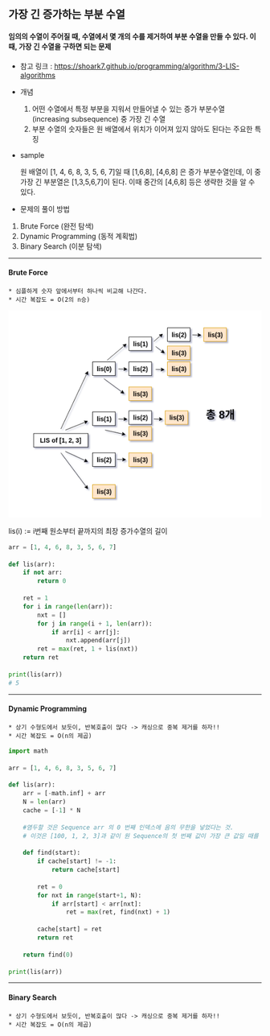 ## 가장 긴 증가하는 부분 수열


#### 임의의 수열이 주어질 때, 수열에서 몇 개의 수를 제거하여 부분 수열을 만들 수 있다. 이때, 가장 긴 수열을 구하면 되는 문제

* 참고 링크 : https://shoark7.github.io/programming/algorithm/3-LIS-algorithms

* 개념
    1. 어떤 수열에서 특정 부분을 지워서 만들어낼 수 있는 증가 부분수열(increasing subsequence) 중 가장 긴 수열
    2. 부분 수열의 숫자들은 원 배열에서 위치가 이어져 있지 않아도 된다는 주요한 특징
    
* sample 
  
  원 배열이 [1, 4, 6, 8, 3, 5, 6, 7]일 때 [1,6,8], [4,6,8] 은 증가 부분수열인데, 이 중 가장 긴 부분열은 
  [1,3,5,6,7]이 된다. 이때 중간의 [4,6,8] 등은 생략한 것을 알 수 있다.


* 문제의 풀이 방법
1. Brute Force (완전 탐색)
2. Dynamic Programming (동적 계획법)
3. Binary Search (이분 탐색)

<hr>

#### Brute Force
    * 심플하게 숫자 앞에서부터 하나씩 비교해 나간다.
    * 시간 복잡도 = O(2의 n승)

![brute_force_lis_time.png](brute_force_lis_time.PNG)

lis(i) := i번째 원소부터 끝까지의 최장 증가수열의 길이

~~~python
arr = [1, 4, 6, 8, 3, 5, 6, 7]

def lis(arr):
    if not arr:
        return 0

    ret = 1
    for i in range(len(arr)):
        nxt = []
        for j in range(i + 1, len(arr)):
            if arr[i] < arr[j]:
                nxt.append(arr[j])
        ret = max(ret, 1 + lis(nxt))
    return ret

print(lis(arr))
# 5
~~~

<hr>

#### Dynamic Programming
    * 상기 수형도에서 보듯이, 반복호출이 많다 -> 캐싱으로 중복 제거를 하자!!
    * 시간 복잡도 = O(n의 제곱)

~~~python
import math

arr = [1, 4, 6, 8, 3, 5, 6, 7]

def lis(arr):
    arr = [-math.inf] + arr
    N = len(arr)
    cache = [-1] * N
    
    #염두할 것은 Sequence arr 의 0 번째 인덱스에 음의 무한을 넣었다는 것. 
    # 이것은 [100, 1, 2, 3]과 같이 원 Sequence의 첫 번째 값이 가장 큰 값일 때를 대비하기 위한 것. 

    def find(start):
        if cache[start] != -1:
            return cache[start]

        ret = 0
        for nxt in range(start+1, N):
            if arr[start] < arr[nxt]:
                ret = max(ret, find(nxt) + 1)

        cache[start] = ret
        return ret

    return find(0)

print(lis(arr))
~~~

<hr>

#### Binary Search
    * 상기 수형도에서 보듯이, 반복호출이 많다 -> 캐싱으로 중복 제거를 하자!!
    * 시간 복잡도 = O(n의 제곱)




